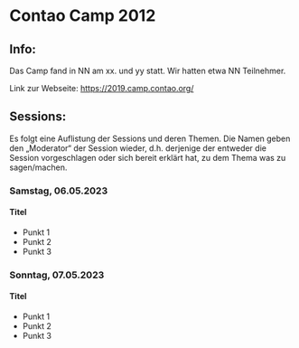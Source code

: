# Contao Camp 2012

## Info:
Das Camp fand in NN am xx. und yy statt. Wir hatten etwa NN Teilnehmer.

Link zur Webseite: https://2019.camp.contao.org/

## Sessions:
Es folgt eine Auflistung der Sessions und deren Themen. Die Namen geben den
„Moderator“ der Session wieder, d.h. derjenige der entweder die Session
vorgeschlagen oder sich bereit erklärt hat, zu dem Thema was zu sagen/machen.

### Samstag, 06.05.2023


#### Titel

* Punkt 1
* Punkt 2
* Punkt 3


### Sonntag, 07.05.2023

#### Titel

* Punkt 1
* Punkt 2
* Punkt 3
